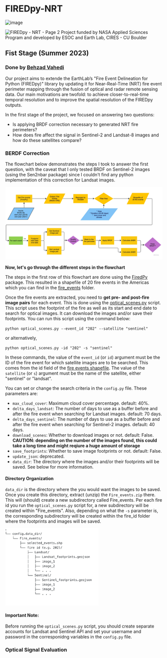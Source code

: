 # FIREDpy-NRT
![image](https://github.com/earthlab/FIREDpy-NRT/assets/67020853/ad384d49-2111-4d84-9821-83a492321017)
    
![FIREDpy - NRT - Page 2](https://github.com/earthlab/FIREDpy-NRT/assets/67020853/e56abc54-99d4-490a-ade0-994b63c8fbfb)
Project funded by NASA Applied Sciences Program and developed by ESOC and Earth Lab, CIRES - CU Boulder


## Fist Stage (Summer 2023)
### Done by [Behzad Vahedi](mailto:behzad@colorado.edu)

Our project aims to extende the EarthLab’s "Fire Event Delineation for Python (FIREDpy)" library by updating it for Near-Real-Time (NRT) fire event perimeter mapping through the fusion of optical and radar remote sensing data. Our main motivations are twofold: to achieve closer-to-real-time temporal resolution and to improve the spatial resolution of the FIREDpy outputs. 

In the first stage of the project, we focused on answering two questions:
- Is applying BRDF correction necessary to generated NRT fire perimeters?
- How does fire affect the signal in Sentinel-2 and Landsat-8 images and how do these satellites compare?

### BERDF Correction
The flowchart below demonstrates the steps I took to answer the first question, with the caveat that I only tested BRDF on Sentinel-2 images (using the Sen2nbar package) since I couldn't find any python implementation of this correction for Landsat images.

<img src="./images/Flowchart.jpg" width=800>

__Now, let's go through the different steps in the flowchart__

The steps in the first row of this flowchart are done using the [FiredPy](https://github.com/earthlab/firedpy) package. This resulted in a shapefile of 20 fire events in the Americas which you can find in the [fire_events](./fire_events/) folder.

Once the fire events are extracted, you need to __get pre- and post-fire image pairs__ for each event. This is done using the [optical_scenes.py](./scripts/optical_scenes.py) script. This script uses the footprint of the fire as well as its start and end date to search for optical images. It can download the images and/or save their footprints. You can run this script using the command below:

`python optical_scenes.py --event_id "202" --satellite "sentinel"`

or alternatively, 

`python optical_scenes.py -id "202" -s "sentinel"`

In these commands, the value of the `event_id` (or `id`) argument must be the ID of the fire event for which satellite images are to be searched. This comes from the id field of the [fire events shapefile](./fire_events/Fire_events.zip). The value of the `satellite` (or `s`) argument must be the name of the satellite, either "sentinel" or "landsat".

You can set or change the search criteria in the `config.py` file. These parameters are:
- `max_cloud_cover`: Maximum cloud cover percentage. default: 40%.
- `delta_days_landsat`: The number of days to use as a buffer before and after the fire event when searching for Landsat images. default: 70 days.
- `delta_days_sentinel`: The number of days to use as a buffer before and after the fire event when searching for Sentinel-2 images. default: 40 days.
- `download_scenes`: Whether to download images or not. default: False. __CAUTION: depending on the number of the images found, this could take a long time and might reqiure a huge amount of storage__
- `save_footprints`: Whether to save image footprints or not. default: False.
- `update_json`: deprecated.
- `data_dir`: The directory where the images and/or their footprints will be saved. See below for more information.

#### Directory Organization
`data_dir` is the directory where the you would want the images to be saved. Once you create this directory, extract (unzip) the `Fire_events.zip` there. This will (should) create a new subdirectory called Fire_events. Per each fire id you run the `optical_scenes.py` script for, a new subdirectory will be created within "Fire_events". Also, depending on what the `-s` parameter is, the corresponding subdirectory will be created within the fire_id folder where the footprints and images will be saved.

<img src="./images/directory_tree.png" width="300">


#### Important Note:
Before running the `optical_scenes.py` script, you should create separate accounts for Landsat and Sentinel API and set your username and password in the corresponidng variables in the `config.py` file.

### Optical Signal Evaluation